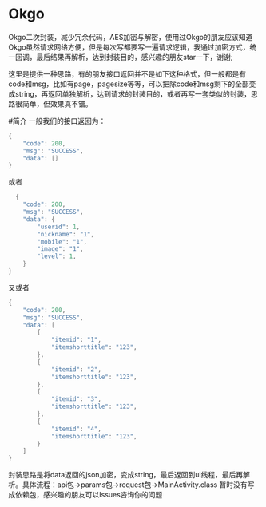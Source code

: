 # Okgo
Okgo二次封装，减少冗余代码，AES加密与解密，使用过Okgo的朋友应该知道Okgo虽然请求网络方便，但是每次写都要写一遍请求逻辑，我通过加密方式，统一回调，最后结果再解析，达到封装目的，感兴趣的朋友star一下，谢谢;

这里是提供一种思路，有的朋友接口返回并不是如下这种格式，但一般都是有code和msg，比如有page，pagesize等等，可以把除code和msg剩下的全部变成string，再返回单独解析，达到请求的封装目的，或者再写一套类似的封装，思路很简单，但效果真不错。

#简介
一般我们的接口返回为：
```java
{
    "code": 200,
    "msg": "SUCCESS",
    "data": []
}
```
或者
```java
  {
    "code": 200,
    "msg": "SUCCESS",
    "data": {
        "userid": 1,
        "nickname": "1",
        "mobile": "1",
        "image": "1",
        "level": 1,
    }
}
```
又或者
```java
{
    "code": 200,
    "msg": "SUCCESS",
    "data": [
        {
            "itemid": "1",
            "itemshorttitle": "123",
        },
        {
            "itemid": "2",
            "itemshorttitle": "123",
        },
        {
            "itemid": "3",
            "itemshorttitle": "123",
        },
        {
            "itemid": "4",
            "itemshorttitle": "123",
        }
    ]
}
```
封装思路是将data返回的json加密，变成string，最后返回到ui线程，最后再解析。具体流程：api包->params包->request包->MainActivity.class
暂时没有写成依赖包，感兴趣的朋友可以Issues咨询你的问题
